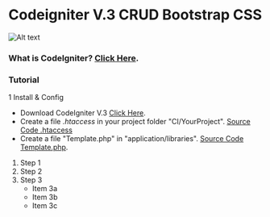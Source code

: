 
# Codeigniter V.3 CRUD Bootstrap CSS

![Alt text](https://github.com/firmanprogrammer/codeigniter3_crud_bootstrap/blob/master/screenshots/Screen%20Shot%202017-01-23%20at%204.29.17%20PM.png)

### What is CodeIgniter? [Click Here](https://www.codeigniter.com/). 

### Tutorial 
1 Install & Config 
  * Download CodeIgniter V.3 [Click Here](https://www.codeigniter.com/).
  * Create a file *.htaccess* in your project folder "CI/YourProject". [Source Code .htaccess](https://github.com/firmanprogrammer/codeigniter3_crud_bootstrap/blob/master/.htaccess)
  * Create a file "Template.php" in "application/libraries". [Source Code Template.php](https://github.com/firmanprogrammer/codeigniter3_crud_bootstrap/blob/master/application/libraries/Template.php). 



1. Step 1
2. Step 2
3. Step 3
   * Item 3a
   * Item 3b
   * Item 3c
